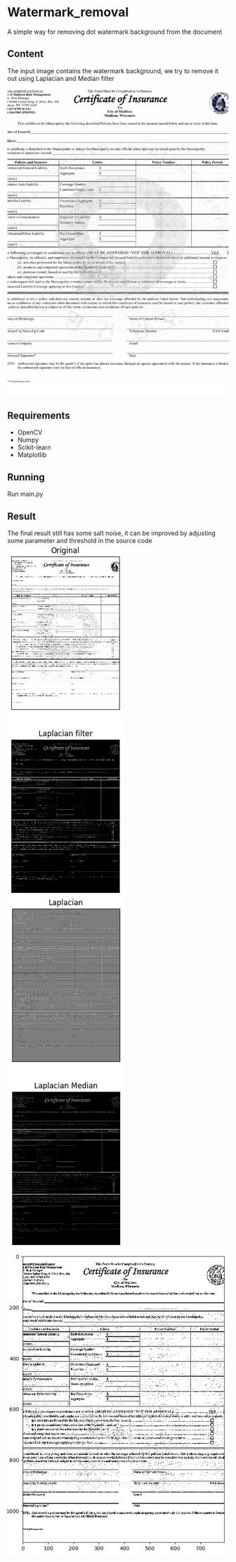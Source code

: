 # Watermark_removal
A simple way for removing dot watermark background from the document

## Content
The input image contains the watermark background, we try to remove it  out using Laplacian and Median filter
![Input image|1314x758,50%](./images/add_watermark.png)

## Requirements
* OpenCV
* Numpy
* Scikit-learn
* Matplotlib

## Running
Run main.py

## Result
The final result still has some salt noise, it can be improved by adjusting some parameter and threshold in the source code
![Result 1](./images/result_0.png)
![Result 1](./images/result_1.png)
![Result 1](./images/result_2.png)


